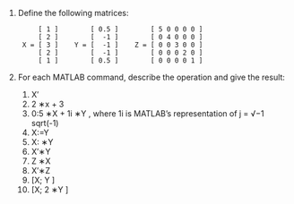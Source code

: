 1) Define the following matrices:

            [ 1 ]        [ 0.5 ]        [ 5 0 0 0 0 ]
            [ 2 ]        [  -1 ]        [ 0 4 0 0 0 ]
        X = [ 3 ]    Y = [  -1 ]    Z = [ 0 0 3 0 0 ]
            [ 2 ]        [  -1 ]        [ 0 0 0 2 0 ]
            [ 1 ]        [ 0.5 ]        [ 0 0 0 0 1 ]

2) For each MATLAB command, describe the operation and give the result:
    1) X′
    2) 2 ∗x + 3
    3) 0:5 ∗X + 1i ∗Y , where 1i is MATLAB’s representation of j = √−1 sqrt(-1)
    4) X:=Y
    5) X: ∗Y
    6) X′∗Y
    7) Z ∗X
    8) X′∗Z
    9) [X; Y ]
    10) [X; 2 ∗Y ]
